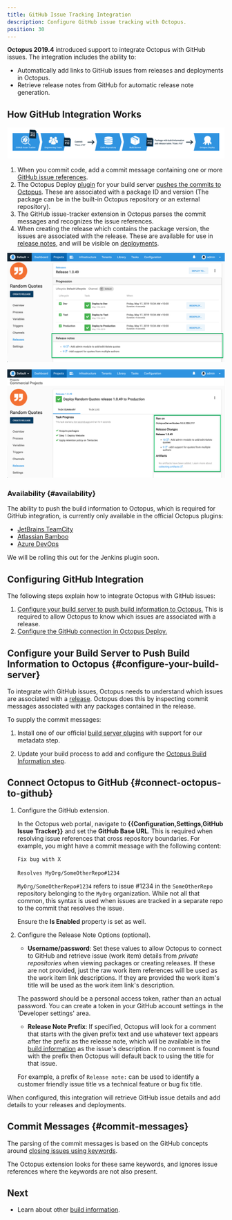 ```yaml
---
title: GitHub Issue Tracking Integration
description: Configure GitHub issue tracking with Octopus.
position: 30
---
```


**Octopus 2019.4** introduced support to integrate Octopus with GitHub issues. The integration includes the ability to:
- Automatically add links to GitHub issues from releases and deployments in Octopus.
- Retrieve release notes from GitHub for automatic release note generation.

## How GitHub Integration Works

![Octopus GitHub integration - how it works diagram](images/octo-github-how-it-works.png "width=500")

1. When you commit code, add a commit message containing one or more [GitHub issue references](#commit-messages).
2. The Octopus Deploy [plugin](/docs/packaging-applications/build-servers/index.md) for your build server [pushes the commits to Octopus](/docs/packaging-applications/build-servers/index.md#passing-build-information-to-octopus).  These are associated with a package ID and version (The package can be in the built-in Octopus repository or an external repository).
3. The GitHub issue-tracker extension in Octopus parses the commit messages and recognizes the issue references.
4. When creating the release which contains the package version, the issues are associated with the release.  These are available for use in [release notes](/docs/packaging-applications/build-servers/index.md#release-notes), and will be visible on [deployments](/docs/deployment-process/releases/deployment-notes.md).  

![Octopus release with GitHub issues](images/octo-github-release-details.png "width=500")

![Octopus deployment with generated release notes](images/octo-github-release-notes.png "width=500")

### Availability {#availability}

The ability to push the build information to Octopus, which is required for GitHub integration, is currently only available in the official Octopus plugins:

 - [JetBrains TeamCity](https://plugins.jetbrains.com/plugin/9038-octopus-deploy-integration)
 - [Atlassian Bamboo](https://marketplace.atlassian.com/apps/1217235/octopus-deploy-bamboo-add-on?hosting=server&tab=overview)
 - [Azure DevOps](https://marketplace.visualstudio.com/items?itemName=octopusdeploy.octopus-deploy-build-release-tasks)

We will be rolling this out for the Jenkins plugin soon.

## Configuring GitHub Integration

The following steps explain how to integrate Octopus with GitHub issues:  

1. [Configure your build server to push build information to Octopus.](#configure-your-build-server) This is required to allow Octopus to know which issues are associated with a release.  
2. [Configure the GitHub connection in Octopus Deploy.](#connect-octopus-to-github)

## Configure your Build Server to Push Build Information to Octopus {#configure-your-build-server}

To integrate with GitHub issues, Octopus needs to understand which issues are associated with a [release](/docs/deployment-process/releases/index.md). Octopus does this by inspecting commit messages associated with any packages contained in the release.

To supply the commit messages:

1. Install one of our official [build server plugins](#availability) with support for our metadata step.

2. Update your build process to add and configure the [Octopus Build Information step](/docs/packaging-applications/build-servers/index.md#build-information-step).


## Connect Octopus to GitHub {#connect-octopus-to-github}

1. Configure the GitHub extension.

    In the Octopus web portal, navigate to **{{Configuration,Settings,GitHub Issue Tracker}}** and set the
    **GitHub Base URL**. This is required when resolving issue references that cross repository boundaries. For example, you might have a commit message with the following content:

    ```
    Fix bug with X

    Resolves MyOrg/SomeOtherRepo#1234
    ```

    `MyOrg/SomeOtherRepo#1234` refers to issue \#1234 in the `SomeOtherRepo` repository belonging to the `MyOrg` organization. While not all that common, this syntax is used when issues are tracked in a separate repo to the commit that resolves the issue.

    Ensure the **Is Enabled** property is set as well.

2. Configure the Release Note Options (optional).

    - **Username/password**: Set these values to allow Octopus to connect to GitHub and retrieve issue (work item) details from _private repositories_ when viewing packages or creating releases. If these are not provided, just the raw work item references will be used as the work item link descriptions. If they are provided the work item's title will be used as the work item link's description.

    The password should be a personal access token, rather than an actual password. You can create a token in your GitHub account settings in the 'Developer settings' area.

    - **Release Note Prefix**: If specified, Octopus will look for a comment that starts with the given prefix text and use whatever text appears after the prefix as the release note, which will be available in the [build information](/docs/packaging-applications/build-servers/index.md#build-information) as the issue's description. If no comment is found with the prefix then Octopus will default back to using the title for that issue.

    For example, a prefix of `Release note:` can be used to identify a customer friendly issue title vs a technical feature or bug fix title.

When configured, this integration will retrieve GitHub issue details and add details to your releases and deployments.

## Commit Messages {#commit-messages}

The parsing of the commit messages is based on the GitHub concepts around [closing issues using keywords](https://help.github.com/en/articles/closing-issues-using-keywords).

The Octopus extension looks for these same keywords, and ignores issue references where the keywords are not also present.

## Next

 - Learn about other [build information](/docs/packaging-applications/build-servers/index.md#build-information).
